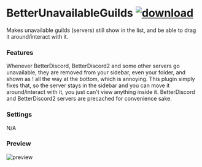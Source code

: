 # BetterUnavailableGuilds [![download](https://i.imgur.com/OAHgjZu.png)](https://1lighty.github.io/BetterDiscordStuff/?plugin=BetterUnavailableGuilds&dl=1 "BetterUnavailableGuilds")
Makes unavailable guilds (servers) still show in the list, and be able to drag it around/interact with it.
### Features
Whenever BetterDiscord, BetterDiscord2 and some other servers go unavailable, they are removed from your sidebar, even your folder, and shown as ! all the way at the bottom, which is annoying.
This plugin simply fixes that, so the server stays in the sidebar and you can move it around/interact with it, you just can't view anything inside it.
BetterDiscord and BetterDiscord2 servers are precached for convenience sake.
### Settings
N/A
### Preview
![preview](https://i.imgur.com/C2z5Bj5.png)